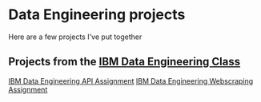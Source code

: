# Data Engineering projects
Here are a few projects I've put together

## Projects from the [IBM Data Engineering Class](https://www.coursera.org/learn/python-project-for-data-engineering/)
[IBM Data Engineering API Assignment](ibm_data_engineering_apis.py)
[IBM Data Engineering Webscraping Assignment](ibm_data_engineering_webscraping.py)